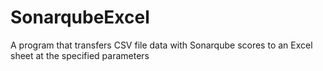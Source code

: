 # SonarqubeExcel
A program that transfers CSV file data with Sonarqube scores to an Excel sheet at the specified parameters 
